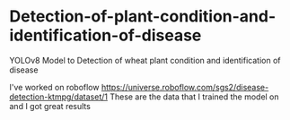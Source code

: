# Detection-of-plant-condition-and-identification-of-disease
YOLOv8 Model to Detection of wheat plant condition and identification of disease

I've worked on roboflow
https://universe.roboflow.com/sgs2/disease-detection-ktmpg/dataset/1 
These are the data that I trained the model on and I got great results
